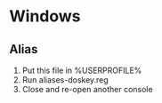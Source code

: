 # Windows

## Alias

1. Put this file in %USERPROFILE%
2. Run aliases-doskey.reg
3. Close and re-open another console
